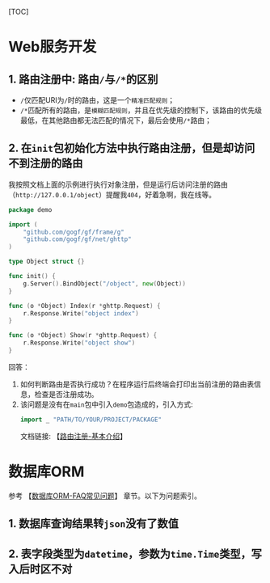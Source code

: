 [TOC]

# Web服务开发

## 1. 路由注册中: 路由`/`与`/*`的区别

- `/`仅匹配URI为`/`时的路由，这是一个`精准匹配规则`；
- `/*`匹配所有的路由，是`模糊匹配规则`，并且在优先级的控制下，该路由的优先级最低，在其他路由都无法匹配的情况下，最后会使用`/*`路由；

## 2. 在`init`包初始化方法中执行路由注册，但是却访问不到注册的路由
我按照文档上面的示例进行执行对象注册，但是运行后访问注册的路由（`http://127.0.0.1/object`）提醒我`404`，好着急啊，我在线等。
```go
package demo

import (
    "github.com/gogf/gf/frame/g"
    "github.com/gogf/gf/net/ghttp"
)

type Object struct {}

func init() {
    g.Server().BindObject("/object", new(Object))
}

func (o *Object) Index(r *ghttp.Request) {
    r.Response.Write("object index")
}

func (o *Object) Show(r *ghttp.Request) {
    r.Response.Write("object show")
}
```

回答：

1. 如何判断路由是否执行成功？在程序运行后终端会打印出当前注册的路由表信息，检查是否注册成功。
1. 该问题是没有在`main`包中引入`demo`包造成的，引入方式:
    ```go
    import _ "PATH/TO/YOUR/PROJECT/PACKAGE"
    ```
    文档链接: 【[路由注册-基本介绍](net/ghttp/router/index.md)】



# 数据库ORM

参考 【[数据库ORM-FAQ常见问题](database/gdb/faq.md)】 章节。以下为问题索引。

## 1. 数据库查询结果转`json`没有了数值
## 2. 表字段类型为`datetime`，参数为`time.Time`类型，写入后时区不对






